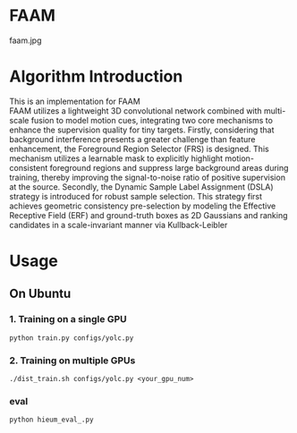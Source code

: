 
# FAAM

faam.jpg
# Algorithm Introduction
This is an implementation for FAAM    
FAAM utilizes a lightweight 3D convolutional network combined with multi-scale fusion to model motion cues, integrating two core mechanisms to enhance the supervision quality for tiny targets. Firstly, considering that background interference presents a greater challenge than feature enhancement, the Foreground Region Selector (FRS) is designed. This mechanism utilizes a learnable mask to explicitly highlight motion-consistent foreground regions and suppress large background areas during training, thereby improving the signal-to-noise ratio of positive supervision at the source. Secondly, the Dynamic Sample Label Assignment (DSLA) strategy is introduced for robust sample selection. This strategy first achieves geometric consistency pre-selection by modeling the Effective Receptive Field (ERF) and ground-truth boxes as 2D Gaussians and ranking candidates in a scale-invariant manner via Kullback-Leibler

# Usage
## On Ubuntu
### 1. Training on a single GPU
```
python train.py configs/yolc.py
```
### 2. Training on multiple GPUs
```
./dist_train.sh configs/yolc.py <your_gpu_num>
```
### eval
```
python hieum_eval_.py
```
